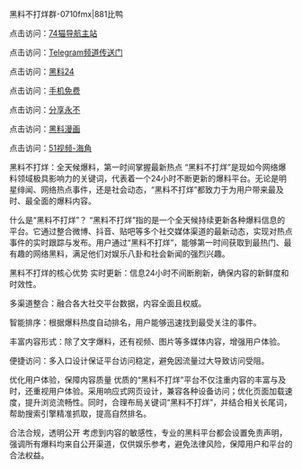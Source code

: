 黑料不打烊群-0710fmx|881比鸭

点击访问：<a href="https://74mao.com/">74猫导航主站</a>

点击访问：<a href="https://74mao.com/">Telegram频道传送门</a>

点击访问：<a href="https://heiliaox6jgh3.pages.dev">黑料24</a>

点击访问：<a href="https://heiliaokof3cy.pages.dev">手机免费</a>

点击访问：<a href="https://heiliaotlyq53.pages.dev">分享永不</a>

点击访问：<a href="https://heiliao3gvg9x.pages.dev">黑料漫画</a>

点击访问：<a href="https://heiliaoxfe5rb.pages.dev">51视频-海角</a>

黑料不打烊：全天候爆料，第一时间掌握最新热点
“黑料不打烊”是现如今网络爆料领域极具影响力的关键词，代表着一个24小时不断更新的爆料平台。无论是明星绯闻、网络热点事件，还是社会动态，“黑料不打烊”都致力于为用户带来最及时、最全面的爆料内容。

什么是“黑料不打烊”？
“黑料不打烊”指的是一个全天候持续更新各种爆料信息的平台。它通过整合微博、抖音、贴吧等多个社交媒体渠道的最新动态，实现对热点事件的实时跟踪与发布。用户通过“黑料不打烊”，能够第一时间获取到最热门、最有趣的网络黑料，满足他们对娱乐八卦和社会新闻的强烈兴趣。

黑料不打烊的核心优势
实时更新：信息24小时不间断刷新，确保内容的新鲜度和时效性。

多渠道整合：融合各大社交平台数据，内容全面且权威。

智能排序：根据爆料热度自动排名，用户能够迅速找到最受关注的事件。

丰富内容形式：除了文字爆料，还有视频、图片等多媒体内容，增强用户体验。

便捷访问：多入口设计保证平台访问稳定，避免因流量过大导致访问受阻。

优化用户体验，保障内容质量
优质的“黑料不打烊”平台不仅注重内容的丰富与及时，还重视用户体验。采用响应式网页设计，兼容各种设备访问；优化页面加载速度，提升浏览流畅性。同时，合理布局关键词“黑料不打烊”，并结合相关长尾词，帮助搜索引擎精准抓取，提高自然排名。

合法合规，透明公开
考虑到内容的敏感性，专业的黑料平台都会设置免责声明，强调所有爆料均来自公开渠道，仅供娱乐参考，避免法律风险，保障用户和平台的合法权益。

